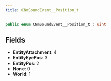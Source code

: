 ```yaml
---
title: CNmSoundEvent__Position_t
---
```


```csharp
public enum CNmSoundEvent__Position_t : uint
```

## Fields

- **EntityAttachment**: 4
- **EntityEyePos**: 3
- **EntityPos**: 2
- **None**: 0
- **World**: 1

